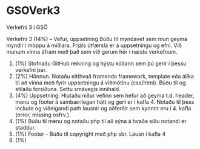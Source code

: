 # GSOVerk3
Verkefni 3 í GSÖ

Verkefni 3 (14%) – Vefur, uppsetning
Búðu til myndavef sem mun geyma myndir í möppu á miðlara. Frjáls útfærsla er á
uppsetningu og efni. Við munum vinna áfram með það sem við gerum hér í næstu
verkefnum.
1. (1%) Stofnaðu GitHub reikning og hýstu kóðann sem þú gerir í þessu
verkefni þar.
2. (2%) Hönnun. Notaðu eitthvað framenda framework, template eða álíka til
að vinna með fyrir uppsetningu á viðmótinu (css/html). Búðu til og stílaðu
forsíðuna. Settu smávegis innihald.
3. (4%) Uppsetning. Hlutaðu niður vefinn sem hefur að geyma t.d. header,
menu og footer á sambærilegan hátt og gert er í kafla 4. Notaðu til þess
include og viðeigandi path lausnir og aðferðir sem kynntir eru í 4. kafla
(error, missing osfrv.).
4. (1%) Búðu til menu og notaðu php til að sýna á hvaða síðu notandi er
staddur.
5. (1%) Footer - Búðu til copyright með php sbr. Lausn í kafla 4
6. (1%) <title> notaðu php fyrir title sbr. lausn í kafla 4
7. (2%) Búðu til ,,random“ mynd (úr array) sem t.d. banner fyrir header eða
background mynd fyrir vefsíðu, láttu fyrirsögn <h1> eða caption breytast
með myndum. Notaðu nokkrar myndir að eigin vali.
8. (2%) Láttu nokkrar myndir birtast í einu „random“ á forsíðu, þannig að sama
mynd kemur ekki fyrir tvisvar.
Bjargir
GSÖ2B3U
 kafli 4 í Php Solutions bók
 efni frá kennara á Innu
Námsmat
Gefið er fullt fyrir þá liði sem eru leystir á fullnægjandi hátt, hálft ef liður er
ábótavant. Ekkert ef vantar eða stórlega ábótavant.
Skil
Skilaðu tvær slóðir inná Innu:
1) slóð á vefsvæði sem hýsir kóðann þinn (t.d Github)
2) slóð þar sem vefsíðan er hýst, tsuts.tskoli.is (eða eigin miðlara)
Gott er að venja sig á að hafa readme.txt skrá með vefnum þar sem þú getur komið
skýringum og ábendingum til kennara og punktum varðandi stillingar, uppsetningu
á vef osfrv.
Ekki er tekið við seinskilum (skila því sem hefur klárast).
